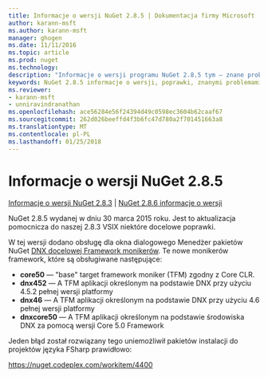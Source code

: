```yaml
---
title: Informacje o wersji NuGet 2.8.5 | Dokumentacja firmy Microsoft
author: karann-msft
ms.author: karann-msft
manager: ghogen
ms.date: 11/11/2016
ms.topic: article
ms.prod: nuget
ms.technology: 
description: "Informacje o wersji programu NuGet 2.8.5 tym — znane problemy, poprawki, dodatkowe funkcje i dcr."
keywords: NuGet 2.8.5 informacje o wersji, poprawki, znanymi problemami, nowe funkcje, dcr
ms.reviewer:
- karann-msft
- unniravindranathan
ms.openlocfilehash: ace56284e56f24394d49c0598ec3604b62caaf67
ms.sourcegitcommit: 262d026beeffd4f3b6fc47d780a2f701451663a8
ms.translationtype: MT
ms.contentlocale: pl-PL
ms.lasthandoff: 01/25/2018
---
```

# <a name="nuget-285-release-notes"></a>Informacje o wersji NuGet 2.8.5

[Informacje o wersji NuGet 2.8.3](../release-notes/nuget-2.8.3.md) | [NuGet 2.8.6 informacje o wersji](../release-notes/nuget-2.8.6.md)

NuGet 2.8.5 wydanej w dniu 30 marca 2015 roku. Jest to aktualizacja pomocnicza do naszej 2.8.3 VSIX niektóre docelowe poprawki.

W tej wersji dodano obsługę dla okna dialogowego Menedżer pakietów NuGet [DNX docelowej Framework monikerów](https://github.com/aspnet/dnx).  Te nowe monikerów framework, które są obsługiwane następujące:

* **core50** — "base" target framework moniker (TFM) zgodny z Core CLR.
* **dnx452** — A TFM aplikacji określonym na podstawie DNX przy użyciu 4.5.2 pełnej wersji platformy
* **dnx46** — A TFM aplikacji określonym na podstawie DNX przy użyciu 4.6 pełnej wersji platformy
* **dnxcore50** — A TFM aplikacji określonym na podstawie środowiska DNX za pomocą wersji Core 5.0 Framework

Jeden błąd został rozwiązany tego uniemożliwił pakietów instalacji do projektów języka FSharp prawidłowo:

https://nuget.codeplex.com/workitem/4400